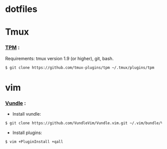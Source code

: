 # dotfiles

# Tmux
### [TPM] :

Requirements: tmux version 1.9 (or higher), git, bash.

```sh
$ git clone https://github.com/tmux-plugins/tpm ~/.tmux/plugins/tpm
```

# vim
### [Vundle] :
* Install vundle:
```sh
$ git clone https://github.com/VundleVim/Vundle.vim.git ~/.vim/bundle/Vundle.vim
```
* Install plugins:
```sh
$ vim +PluginInstall +qall
```

[TPM]:https://github.com/tmux-plugins/tpm
[Vundle]:https://github.com/VundleVim/Vundle.vim
